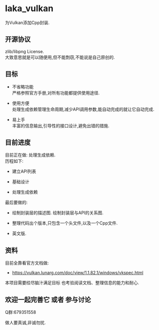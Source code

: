 laka_vulkan
==== 

为Vulkan添加Cpp封装.

## 开源协议

zlib/libpng License.</br>
大致意思就是可以随便用,但不能剽窃,不能说是自己原创的.

## 目标

* 不省略功能</br>
严格参照官方手册,对所有功能都提供使用途径.

* 使用方便</br>
处理生成依赖管理生命周期,减少API调用参数,能自动完成的就让它自动完成.

* 易上手</br>
丰富的信息输出,引导性的接口设计,避免出错的措施.

## 目前进度

目前正在做: 处理生成依赖.</br>
历程如下:

*    建立API列表 

*    基础设计

*    处理生成依赖

最后要做的:

*    绘制封装层的描述图. 绘制封装层与API的关系图.

*    整理代码出个版本,只包含一个头文件,以及一个Cpp文件.

*    英文版.

## 资料

目前全靠看官方文档做:

* https://vulkan.lunarg.com/doc/view/1.1.82.1/windows/vkspec.html

本项目需要绞尽脑汁满足目标 也考验阅读文档、整理信息的能力和耐心.

## 欢迎一起完善它 或者 参与讨论

Q群:679351558

做人要真诚,非诚勿扰.
